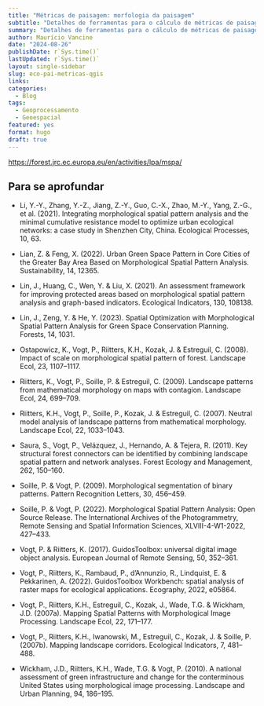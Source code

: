 ```yaml
---
title: "Métricas de paisagem: morfologia da paisagem"
subtitle: "Detalhes de ferramentas para o cálculo de métricas de paisagem no QGIS"
summary: "Detalhes de ferramentas para o cálculo de métricas de paisagem no QGIS"
author: Maurício Vancine
date: "2024-08-26"
publishDate: r`Sys.time()`
lastUpdated: r`Sys.time()`
layout: single-sidebar
slug: eco-pai-metricas-qgis
links:
categories:
  - Blog
tags:
  - Geoprocessamento
  - Geoespacial
featured: yes
format: hugo
draft: true
---
```




https://forest.jrc.ec.europa.eu/en/activities/lpa/mspa/

## Para se aprofundar

- Li, Y.-Y., Zhang, Y.-Z., Jiang, Z.-Y., Guo, C.-X., Zhao, M.-Y., Yang, Z.-G., et al. (2021). Integrating morphological spatial pattern analysis and the minimal cumulative resistance model to optimize urban ecological networks: a case study in Shenzhen City, China. Ecological Processes, 10, 63.

- Lian, Z. & Feng, X. (2022). Urban Green Space Pattern in Core Cities of the Greater Bay Area Based on Morphological Spatial Pattern Analysis. Sustainability, 14, 12365.
- Lin, J., Huang, C., Wen, Y. & Liu, X. (2021). An assessment framework for improving protected areas based on morphological spatial pattern analysis and graph-based indicators. Ecological Indicators, 130, 108138.

- Lin, J., Zeng, Y. & He, Y. (2023). Spatial Optimization with Morphological Spatial Pattern Analysis for Green Space Conservation Planning. Forests, 14, 1031.

- Ostapowicz, K., Vogt, P., Riitters, K.H., Kozak, J. & Estreguil, C. (2008). Impact of scale on morphological spatial pattern of forest. Landscape Ecol, 23, 1107–1117.

- Riitters, K., Vogt, P., Soille, P. & Estreguil, C. (2009). Landscape patterns from mathematical morphology on maps with contagion. Landscape Ecol, 24, 699–709.

- Riitters, K.H., Vogt, P., Soille, P., Kozak, J. & Estreguil, C. (2007). Neutral model analysis of landscape patterns from mathematical morphology. Landscape Ecol, 22, 1033–1043.

- Saura, S., Vogt, P., Velázquez, J., Hernando, A. & Tejera, R. (2011). Key structural forest connectors can be identified by combining landscape spatial pattern and network analyses. Forest Ecology and Management, 262, 150–160.

- Soille, P. & Vogt, P. (2009). Morphological segmentation of binary patterns. Pattern Recognition Letters, 30, 456–459.

- Soille, P. & Vogt, P. (2022). Morphological Spatial Pattern Analysis: Open Source Release. The International Archives of the Photogrammetry, Remote Sensing and Spatial Information Sciences, XLVIII-4-W1-2022, 427–433.

- Vogt, P. & Riitters, K. (2017). GuidosToolbox: universal digital image object analysis. European Journal of Remote Sensing, 50, 352–361.

- Vogt, P., Riitters, K., Rambaud, P., d’Annunzio, R., Lindquist, E. & Pekkarinen, A. (2022). GuidosToolbox Workbench: spatial analysis of raster maps for ecological applications. Ecography, 2022, e05864.

- Vogt, P., Riitters, K.H., Estreguil, C., Kozak, J., Wade, T.G. & Wickham, J.D. (2007a). Mapping Spatial Patterns with Morphological Image Processing. Landscape Ecol, 22, 171–177.

- Vogt, P., Riitters, K.H., Iwanowski, M., Estreguil, C., Kozak, J. & Soille, P. (2007b). Mapping landscape corridors. Ecological Indicators, 7, 481–488.

- Wickham, J.D., Riitters, K.H., Wade, T.G. & Vogt, P. (2010). A national assessment of green infrastructure and change for the conterminous United States using morphological image processing. Landscape and Urban Planning, 94, 186–195.

